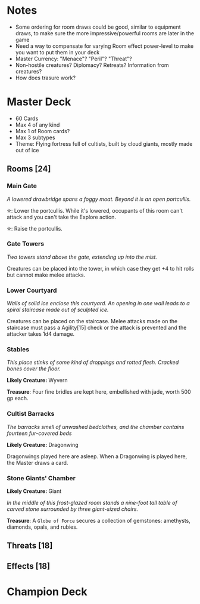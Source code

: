# Notes
* Some ordering for room draws could be good, similar to equipment draws, to make sure the more impressive/powerful rooms are later in the game
* Need a way to compensate for varying Room effect power-level to make you want to put them in your deck
* Master Currency: "Menace"? "Peril"? "Threat"?
* Non-hostile creatures? Diplomacy? Retreats? Information from creatures?
* How does trasure work?

# Master Deck
* 60 Cards
* Max 4 of any kind
* Max 1 of Room cards?
* Max 3 subtypes
* Theme: Flying fortress full of cultists, built by cloud giants, mostly made out of ice

## Rooms [24]
### Main Gate
*A lowered drawbridge spans a foggy moat. Beyond it is an open portcullis.*

✮: Lower the portcullis. While it's lowered, occupants of this room can't attack and you can't take the Explore action.

✮: Raise the portcullis.

### Gate Towers
*Two towers stand above the gate, extending up into the mist.*

Creatures can be placed into the tower, in which case they get +4 to hit rolls but cannot make melee attacks.

### Lower Courtyard
*Walls of solid ice enclose this courtyard. An opening in one wall leads to a spiral staircase made out of sculpted ice.*

Creatures can be placed on the staircase. Melee attacks made on the staircase must pass a Agility[15] check or the attack is prevented and the attacker takes 1d4 damage.

### Stables
*This place stinks of some kind of droppings and rotted flesh. Cracked bones cover the floor.*

**Likely Creature:** Wyvern

**Treasure**: Four fine bridles are kept here, embellished with jade, worth 500 gp each.

### Cultist Barracks
*The barracks smell of unwashed bedclothes, and the chamber contains fourteen fur-covered beds*

**Likely Creature:** Dragonwing

Dragonwings played here are asleep. When a Dragonwing is played here, the Master draws a card.

### Stone Giants' Chamber

**Likely Creature:** Giant

*In the middle of this frost-glazed room stands a nine-foot tall table of carved stone surrounded by three giant-sized chairs.*

**Treasure**: A `Globe of Force` secures a collection of gemstones: amethysts, diamonds, opals, and rubies.


## Threats [18]

## Effects [18]

# Champion Deck